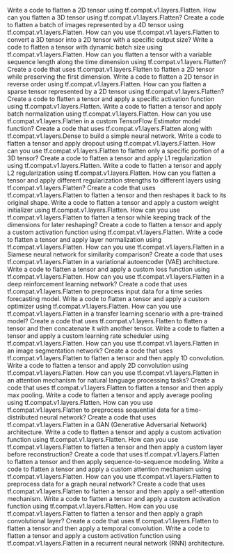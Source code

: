 Write a code to flatten a 2D tensor using tf.compat.v1.layers.Flatten.
How can you flatten a 3D tensor using tf.compat.v1.layers.Flatten?
Create a code to flatten a batch of images represented by a 4D tensor using tf.compat.v1.layers.Flatten.
How can you use tf.compat.v1.layers.Flatten to convert a 3D tensor into a 2D tensor with a specific output size?
Write a code to flatten a tensor with dynamic batch size using tf.compat.v1.layers.Flatten.
How can you flatten a tensor with a variable sequence length along the time dimension using tf.compat.v1.layers.Flatten?
Create a code that uses tf.compat.v1.layers.Flatten to flatten a 2D tensor while preserving the first dimension.
Write a code to flatten a 2D tensor in reverse order using tf.compat.v1.layers.Flatten.
How can you flatten a sparse tensor represented by a 2D tensor using tf.compat.v1.layers.Flatten?
Create a code to flatten a tensor and apply a specific activation function using tf.compat.v1.layers.Flatten.
Write a code to flatten a tensor and apply batch normalization using tf.compat.v1.layers.Flatten.
How can you use tf.compat.v1.layers.Flatten in a custom TensorFlow Estimator model function?
Create a code that uses tf.compat.v1.layers.Flatten along with tf.compat.v1.layers.Dense to build a simple neural network.
Write a code to flatten a tensor and apply dropout using tf.compat.v1.layers.Flatten.
How can you use tf.compat.v1.layers.Flatten to flatten only a specific portion of a 3D tensor?
Create a code to flatten a tensor and apply L1 regularization using tf.compat.v1.layers.Flatten.
Write a code to flatten a tensor and apply L2 regularization using tf.compat.v1.layers.Flatten.
How can you flatten a tensor and apply different regularization strengths to different layers using tf.compat.v1.layers.Flatten?
Create a code that uses tf.compat.v1.layers.Flatten to flatten a tensor and then reshapes it back to its original shape.
Write a code to flatten a tensor and apply a custom weight initializer using tf.compat.v1.layers.Flatten.
How can you use tf.compat.v1.layers.Flatten to flatten a tensor while keeping track of the dimensions for later reshaping?
Create a code to flatten a tensor and apply a custom activation function using tf.compat.v1.layers.Flatten.
Write a code to flatten a tensor and apply layer normalization using tf.compat.v1.layers.Flatten.
How can you use tf.compat.v1.layers.Flatten in a Siamese neural network for similarity comparison?
Create a code that uses tf.compat.v1.layers.Flatten in a variational autoencoder (VAE) architecture.
Write a code to flatten a tensor and apply a custom loss function using tf.compat.v1.layers.Flatten.
How can you use tf.compat.v1.layers.Flatten in a deep reinforcement learning network?
Create a code that uses tf.compat.v1.layers.Flatten to preprocess input data for a time series forecasting model.
Write a code to flatten a tensor and apply a custom optimizer using tf.compat.v1.layers.Flatten.
How can you use tf.compat.v1.layers.Flatten in a transfer learning scenario with a pre-trained model?
Create a code that uses tf.compat.v1.layers.Flatten to flatten a tensor and then concatenate it with another tensor.
Write a code to flatten a tensor and apply a custom learning rate scheduler using tf.compat.v1.layers.Flatten.
How can you use tf.compat.v1.layers.Flatten in an image segmentation network?
Create a code that uses tf.compat.v1.layers.Flatten to flatten a tensor and then apply 1D convolution.
Write a code to flatten a tensor and apply 2D convolution using tf.compat.v1.layers.Flatten.
How can you use tf.compat.v1.layers.Flatten in an attention mechanism for natural language processing tasks?
Create a code that uses tf.compat.v1.layers.Flatten to flatten a tensor and then apply max pooling.
Write a code to flatten a tensor and apply average pooling using tf.compat.v1.layers.Flatten.
How can you use tf.compat.v1.layers.Flatten to preprocess sequential data for a time-distributed neural network?
Create a code that uses tf.compat.v1.layers.Flatten in a GAN (Generative Adversarial Network) architecture.
Write a code to flatten a tensor and apply a custom activation function using tf.compat.v1.layers.Flatten.
How can you use tf.compat.v1.layers.Flatten to flatten a tensor and then apply a custom layer before reconstruction?
Create a code that uses tf.compat.v1.layers.Flatten to flatten a tensor and then apply sequence-to-sequence modeling.
Write a code to flatten a tensor and apply a custom attention mechanism using tf.compat.v1.layers.Flatten.
How can you use tf.compat.v1.layers.Flatten to preprocess data for a graph neural network?
Create a code that uses tf.compat.v1.layers.Flatten to flatten a tensor and then apply a self-attention mechanism.
Write a code to flatten a tensor and apply a custom activation function using tf.compat.v1.layers.Flatten.
How can you use tf.compat.v1.layers.Flatten to flatten a tensor and then apply a graph convolutional layer?
Create a code that uses tf.compat.v1.layers.Flatten to flatten a tensor and then apply a temporal convolution.
Write a code to flatten a tensor and apply a custom activation function using tf.compat.v1.layers.Flatten in a recurrent neural network (RNN) architecture.